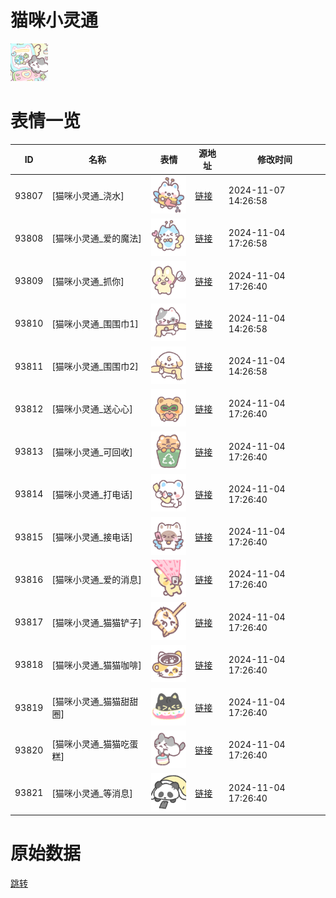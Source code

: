 # 猫咪小灵通

<img src="./cover.png" height="60" alt="cover" />

# 表情一览

|ID|名称|表情|源地址|修改时间|
|----|----|----|----|----|
|93807|[猫咪小灵通_浇水]|<img src="./pic/093807_%5B猫咪小灵通_浇水%5D.png" height="60" alt="浇水"/>|[链接](https://i0.hdslb.com/bfs/garb/26d4a9f37b071e899eee1e0b36fb49cf44be00a6.png)|2024-11-07 14:26:58|
|93808|[猫咪小灵通_爱的魔法]|<img src="./pic/093808_%5B猫咪小灵通_爱的魔法%5D.png" height="60" alt="爱的魔法"/>|[链接](https://i0.hdslb.com/bfs/garb/41af4d9ddfc490172ed2ba74d5279255736f25be.png)|2024-11-04 17:26:58|
|93809|[猫咪小灵通_抓你]|<img src="./pic/093809_%5B猫咪小灵通_抓你%5D.png" height="60" alt="抓你"/>|[链接](https://i0.hdslb.com/bfs/garb/884023413197bb0ce87975d439d847fb1ef1fb42.png)|2024-11-04 17:26:40|
|93810|[猫咪小灵通_围围巾1]|<img src="./pic/093810_%5B猫咪小灵通_围围巾1%5D.png" height="60" alt="围围巾1"/>|[链接](https://i0.hdslb.com/bfs/garb/b69fcdd511e9f6340ea67d89bb8db902f5dab467.png)|2024-11-04 14:26:58|
|93811|[猫咪小灵通_围围巾2]|<img src="./pic/093811_%5B猫咪小灵通_围围巾2%5D.png" height="60" alt="围围巾2"/>|[链接](https://i0.hdslb.com/bfs/garb/caa14a7d9f3eeac916b4a275e994fbb8d07dc9e3.png)|2024-11-04 14:26:58|
|93812|[猫咪小灵通_送心心]|<img src="./pic/093812_%5B猫咪小灵通_送心心%5D.png" height="60" alt="送心心"/>|[链接](https://i0.hdslb.com/bfs/garb/070bfc033768885cc05fb860c2bcaa6e981f237a.png)|2024-11-04 17:26:40|
|93813|[猫咪小灵通_可回收]|<img src="./pic/093813_%5B猫咪小灵通_可回收%5D.png" height="60" alt="可回收"/>|[链接](https://i0.hdslb.com/bfs/garb/3a30d8f9e0f87b9ca9f9577b5a12680cee64c638.png)|2024-11-04 17:26:40|
|93814|[猫咪小灵通_打电话]|<img src="./pic/093814_%5B猫咪小灵通_打电话%5D.png" height="60" alt="打电话"/>|[链接](https://i0.hdslb.com/bfs/garb/e35356c611129ace62b0a8fe50ab8a59ee42c72e.png)|2024-11-04 17:26:40|
|93815|[猫咪小灵通_接电话]|<img src="./pic/093815_%5B猫咪小灵通_接电话%5D.png" height="60" alt="接电话"/>|[链接](https://i0.hdslb.com/bfs/garb/ce4a9a7be6db008d583084fefda9c6005ee253a4.png)|2024-11-04 17:26:40|
|93816|[猫咪小灵通_爱的消息]|<img src="./pic/093816_%5B猫咪小灵通_爱的消息%5D.png" height="60" alt="爱的消息"/>|[链接](https://i0.hdslb.com/bfs/garb/2fceea674331c613a760fdcda0beab9fb0ec7b2b.png)|2024-11-04 17:26:40|
|93817|[猫咪小灵通_猫猫铲子]|<img src="./pic/093817_%5B猫咪小灵通_猫猫铲子%5D.png" height="60" alt="猫猫铲子"/>|[链接](https://i0.hdslb.com/bfs/garb/09a39b84a6ad32ae02fd63cc9e19e9f793e21816.png)|2024-11-04 17:26:40|
|93818|[猫咪小灵通_猫猫咖啡]|<img src="./pic/093818_%5B猫咪小灵通_猫猫咖啡%5D.png" height="60" alt="猫猫咖啡"/>|[链接](https://i0.hdslb.com/bfs/garb/e6d8b402d3a5659dc856e5251a623816773999bb.png)|2024-11-04 17:26:40|
|93819|[猫咪小灵通_猫猫甜甜圈]|<img src="./pic/093819_%5B猫咪小灵通_猫猫甜甜圈%5D.png" height="60" alt="猫猫甜甜圈"/>|[链接](https://i0.hdslb.com/bfs/garb/573f185d747a12e6db72b319971a266932261b9f.png)|2024-11-04 17:26:40|
|93820|[猫咪小灵通_猫猫吃蛋糕]|<img src="./pic/093820_%5B猫咪小灵通_猫猫吃蛋糕%5D.png" height="60" alt="猫猫吃蛋糕"/>|[链接](https://i0.hdslb.com/bfs/garb/0d5499865a3e495aa4839039329f687408dc8f21.png)|2024-11-04 17:26:40|
|93821|[猫咪小灵通_等消息]|<img src="./pic/093821_%5B猫咪小灵通_等消息%5D.png" height="60" alt="等消息"/>|[链接](https://i0.hdslb.com/bfs/garb/d434f3bbfa1216c7fcfdb98ddcd55f95f2d8c7e0.png)|2024-11-04 17:26:40|

# 原始数据

[跳转](./raw.json)

